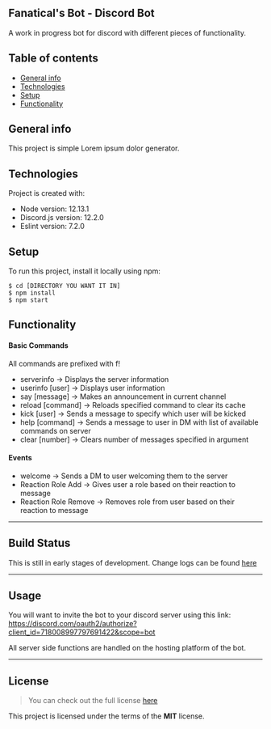 ## Fanatical's Bot - Discord Bot
A work in progress bot for discord with different pieces of functionality.


## Table of contents
* [General info](#general-info)
* [Technologies](#technologies)
* [Setup](#setup)
* [Functionality](#functionality)

## General info
This project is simple Lorem ipsum dolor generator.
	
## Technologies
Project is created with:
* Node version: 12.13.1
* Discord.js version: 12.2.0
* Eslint version: 7.2.0
	
## Setup
To run this project, install it locally using npm:

```
$ cd [DIRECTORY YOU WANT IT IN]
$ npm install
$ npm start
```

## Functionality

#### Basic Commands

All commands are prefixed with f!

* serverinfo            -> Displays the server information
* userinfo [user]       -> Displays user information
* say [message]         -> Makes an announcement in current channel
* reload [command]      -> Reloads specified command to clear its cache
* kick [user]           -> Sends a message to specify which user will be kicked
* help [command]        -> Sends a message to user in DM with list of available commands on server
* clear [number]        -> Clears number of messages specified in argument

#### Events

* welcome               -> Sends a DM to user welcoming them to the server
* Reaction Role Add     -> Gives user a role based on their reaction to message
* Reaction Role Remove  -> Removes role from user based on their reaction to message

---

## Build Status

This is still in early stages of development. Change logs can be found [here](https://github.com/wrkdev/fanatical-bot/blob/master/CHANGELOG.md)

---

## Usage

You will want to invite the bot to your discord server using this link: https://discord.com/oauth2/authorize?client_id=718008997797691422&scope=bot

All server side functions are handled on the hosting platform of the bot.

---

## License
>You can check out the full license [here](https://github.com/wrkdev/fanatical-bot/blob/master/LICENSE)

This project is licensed under the terms of the **MIT** license.